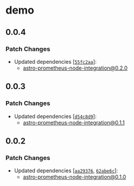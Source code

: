 # demo

## 0.0.4

### Patch Changes

- Updated dependencies [[`55fc2aa`](https://github.com/dvelasquez/astro-prometheus-integration/commit/55fc2aabe871363258040f1c469e37df8a2f1897)]:
  - astro-prometheus-node-integration@0.2.0

## 0.0.3

### Patch Changes

- Updated dependencies [[`d54c8d9`](https://github.com/dvelasquez/astro-prometheus-integration/commit/d54c8d9309bf4a8a33569be2e34672465a75f081)]:
  - astro-prometheus-node-integration@0.1.1

## 0.0.2

### Patch Changes

- Updated dependencies [[`aa29376`](https://github.com/dvelasquez/astro-prometheus-integration/commit/aa29376ec1448b9a526664c784e4142480be6ea1), [`62abe6c`](https://github.com/dvelasquez/astro-prometheus-integration/commit/62abe6c0fa0bb380925f4f5bf6a17d68feea5459)]:
  - astro-prometheus-node-integration@0.1.0
